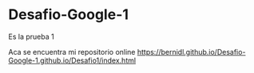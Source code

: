 # Desafio-Google-1
Es la prueba 1

Aca se encuentra mi repositorio online
https://bernidl.github.io/Desafio-Google-1.github.io/Desafio1/index.html

